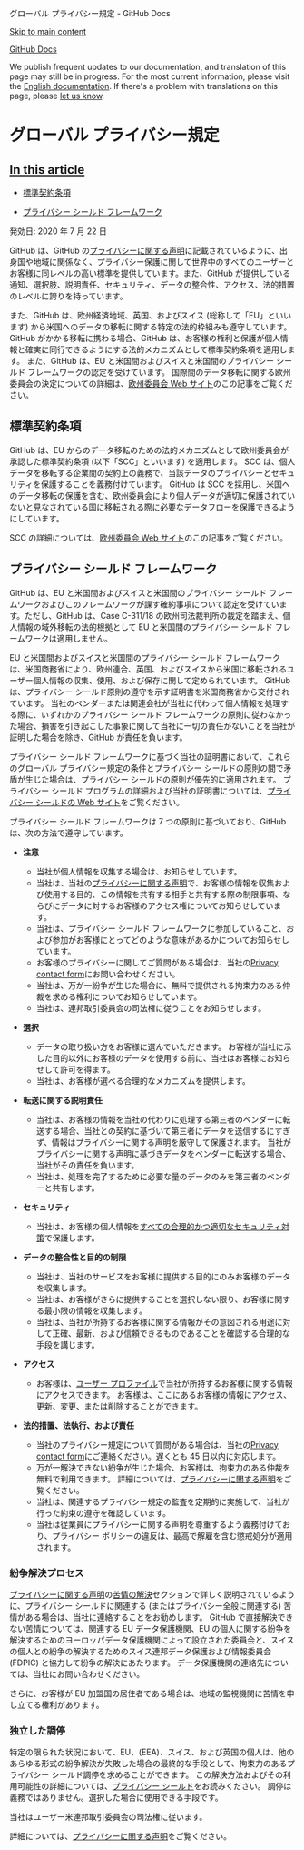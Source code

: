 グローバル プライバシー規定 - GitHub Docs

[Skip to main content](#main-content)

[](/ja)[GitHub Docs](/ja)

We publish frequent updates to our documentation, and translation of this page may still be in progress. For the most current information, please visit the [English documentation](/en). If there's a problem with translations on this page, please [let us know](https://github.com/contact?form[subject]=translation%20issue%20on%20docs.github.com&form[comments]=).

グローバル プライバシー規定
==========

[In this article](/site-policy/privacy-policies/global-privacy-practices#in-this-article)
----------

* [標準契約条項](#標準契約条項)

* [プライバシー シールド フレームワーク](#プライバシー-シールド-フレームワーク)

発効日: 2020 年 7 月 22 日

GitHub は、GitHub の[プライバシーに関する声明](/ja/github/site-policy/github-privacy-statement#githubs-global-privacy-practices)に記載されているように、出身国や地域に関係なく、プライバシー保護に関して世界中のすべてのユーザーとお客様に同レベルの高い標準を提供しています。また、GitHub が提供している通知、選択肢、説明責任、セキュリティ、データの整合性、アクセス、法的措置のレベルに誇りを持っています。

また、GitHub は、欧州経済地域、英国、およびスイス (総称して「EU」といいます) から米国へのデータの移転に関する特定の法的枠組みも遵守しています。 GitHub がかかる移転に携わる場合、GitHub は、お客様の権利と保護が個人情報と確実に同行できるようにする法的メカニズムとして標準契約条項を適用します。 また、GitHub は、EU と米国間およびスイスと米国間のプライバシー シールド フレームワークの認定を受けています。 国際間のデータ移転に関する欧州委員会の決定についての詳細は、[欧州委員会 Web サイト](https://ec.europa.eu/info/law/law-topic/data-protection/international-dimension-data-protection_en)のこの記事をご覧ください。

[](#標準契約条項)[]()標準契約条項
----------

GitHub は、EU からのデータ移転のための法的メカニズムとして欧州委員会が承認した標準契約条項 (以下「SCC」といいます) を適用します。 SCC は、個人データを移転する企業間の契約上の義務で、当該データのプライバシーとセキュリティを保護することを義務付けています。 GitHub は SCC を採用し、米国へのデータ移転の保護を含む、欧州委員会により個人データが適切に保護されていないと見なされている国に移転される際に必要なデータフローを保護できるようにしています。

SCC の詳細については、[欧州委員会 Web サイト](https://ec.europa.eu/info/law/law-topic/data-protection/international-dimension-data-protection/standard-contractual-clauses-scc_en)のこの記事をご覧ください。

[](#プライバシー-シールド-フレームワーク)[]()プライバシー シールド フレームワーク
----------

GitHub は、EU と米国間およびスイスと米国間のプライバシー シールド フレームワークおよびこのフレームワークが課す確約事項について認定を受けています。ただし、GitHub は、Case C-311/18 の欧州司法裁判所の裁定を踏まえ、個人情報の域外移転の法的根拠として EU と米国間のプライバシー シールド フレームワークは適用しません。

EU と米国間およびスイスと米国間のプライバシー シールド フレームワークは、米国商務省により、欧州連合、英国、およびスイスから米国に移転されるユーザー個人情報の収集、使用、および保存に関して定められています。 GitHub は、プライバシー シールド原則の遵守を示す証明書を米国商務省から交付されています。 当社のベンダーまたは関連会社が当社に代わって個人情報を処理する際に、いずれかのプライバシー シールド フレームワークの原則に従わなかった場合、損害を引き起こした事象に関して当社に一切の責任がないことを当社が証明した場合を除き、GitHub が責任を負います。

プライバシー シールド フレームワークに基づく当社の証明書において、これらのグローバル プライバシー規定の条件とプライバシー シールドの原則の間で矛盾が生じた場合は、プライバシー シールドの原則が優先的に適用されます。 プライバシー シールド プログラムの詳細および当社の証明書については、[プライバシー シールドの Web サイト](https://www.privacyshield.gov/)をご覧ください。

プライバシー シールド フレームワークは 7 つの原則に基づいており、GitHub は、次の方法で遵守しています。

* **注意**
  * 当社が個人情報を収集する場合は、お知らせしています。
  * 当社は、当社の[プライバシーに関する声明](/ja/articles/github-privacy-statement)で、お客様の情報を収集および使用する目的、この情報を共有する相手と共有する際の制限事項、ならびにデータに対するお客様のアクセス権についてお知らせしています。
  * 当社は、プライバシー シールド フレームワークに参加していること、および参加がお客様にとってどのような意味があるかについてお知らせしています。
  * お客様のプライバシーに関してご質問がある場合は、当社の[Privacy contact form](https://github.com/contact/privacy)にお問い合わせください。
  * 当社は、万が一紛争が生じた場合に、無料で提供される拘束力のある仲裁を求める権利についてお知らせしています。
  * 当社は、連邦取引委員会の司法権に従うことをお知らせします。

* **選択**
  * データの取り扱い方をお客様に選んでいただきます。 お客様が当社に示した目的以外にお客様のデータを使用する前に、当社はお客様にお知らせして許可を得ます。
  * 当社は、お客様が選べる合理的なメカニズムを提供します。

* **転送に関する説明責任**
  * 当社は、お客様の情報を当社の代わりに処理する第三者のベンダーに転送する場合、当社との契約に基づいて第三者にデータを送信するにすぎず、情報はプライバシーに関する声明を厳守して保護されます。 当社がプライバシーに関する声明に基づきデータをベンダーに転送する場合、当社がその責任を負います。
  * 当社は、処理を完了するために必要な量のデータのみを第三者のベンダーと共有します。

* **セキュリティ**
  * 当社は、お客様の個人情報を[すべての合理的かつ適切なセキュリティ対策](https://github.com/security)で保護します。

* **データの整合性と目的の制限**
  * 当社は、当社のサービスをお客様に提供する目的にのみお客様のデータを収集します。
  * 当社は、お客様がさらに提供することを選択しない限り、お客様に関する最小限の情報を収集します。
  * 当社は、当社が所持するお客様に関する情報がその意図される用途に対して正確、最新、および信頼できるものであることを確認する合理的な手段を講じます。

* **アクセス**
  * お客様は、[ユーザー プロファイル](https://github.com/settings/profile)で当社が所持するお客様に関する情報にアクセスできます。 お客様は、ここにあるお客様の情報にアクセス、更新、変更、または削除することができます。

* **法的措置、法執行、および責任**
  * 当社のプライバシー規定について質問がある場合は、当社の[Privacy contact form](https://github.com/contact/privacy)にご連絡ください。遅くとも 45 日以内に対応します。
  * 万が一解決できない紛争が生じた場合、お客様は、拘束力のある仲裁を無料で利用できます。 詳細については、[プライバシーに関する声明](/ja/articles/github-privacy-statement)をご覧ください。
  * 当社は、関連するプライバシー規定の監査を定期的に実施して、当社が行った約束の遵守を確認しています。
  * 当社は従業員にプライバシーに関する声明を尊重するよう義務付けており、プライバシー ポリシーの違反は、最高で解雇を含む懲戒処分が適用されます。

### [](#紛争解決プロセス)[]()紛争解決プロセス ###

[プライバシーに関する声明](/ja/github/site-policy/github-privacy-statement)の[苦情の解決](/ja/github/site-policy/github-privacy-statement#resolving-complaints)セクションで詳しく説明されているように、プライバシー シールドに関連する (またはプライバシー全般に関連する) 苦情がある場合は、当社に連絡することをお勧めします。 GitHub で直接解決できない苦情については、関連する EU データ保護機関、EU の個人に関する紛争を解決するためのヨーロッパデータ保護機関によって設立された委員会と、スイスの個人との紛争の解決するためのスイス連邦データ保護および情報委員会 (FDPIC) と協力して紛争の解決にあたります。 データ保護機関の連絡先については、当社にお問い合わせください。

さらに、お客様が EU 加盟国の居住者である場合は、地域の監視機関に苦情を申し立てる権利があります。

### [](#独立した調停)[]()独立した調停 ###

特定の限られた状況において、EU、(EEA)、スイス、および英国の個人は、他のあらゆる形式の紛争解決が失敗した場合の最終的な手段として、拘束力のあるプライバシー シールド調停を求めることができます。 この解決方法およびその利用可能性の詳細については、[プライバシー シールド](https://www.privacyshield.gov/article?id=ANNEX-I-introduction)をお読みください。 調停は義務ではありません。選択した場合に使用できる手段です。

当社はユーザー米連邦取引委員会の司法権に従います。

詳細については、[プライバシーに関する声明](/ja/articles/github-privacy-statement)をご覧ください。
